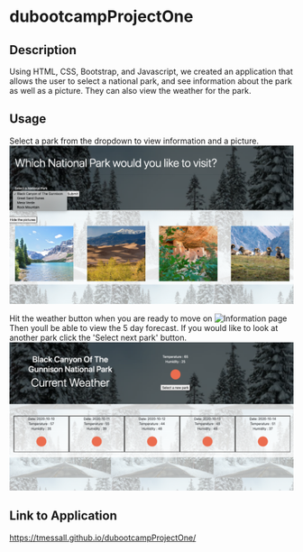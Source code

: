 # dubootcampProjectOne

## Description

Using HTML, CSS, Bootstrap, and Javascript, we created an application that allows the user to select a national park, and see information about the park as well as a picture. They can also view the weather for the park.

## Usage

Select a park from the dropdown to view information and a picture. 
![Home page](./assets/images/homePage.jpg)

Hit the weather button when you are ready to move on
![Information page](./assets/images/parkInfo.jpg)
Then youll be able to view the 5 day forecast. If you would like to look at another park click the 'Select next park' button.
![Weather page](./assets/images/weatherPage.jpg)

## Link to Application

https://tmessall.github.io/dubootcampProjectOne/